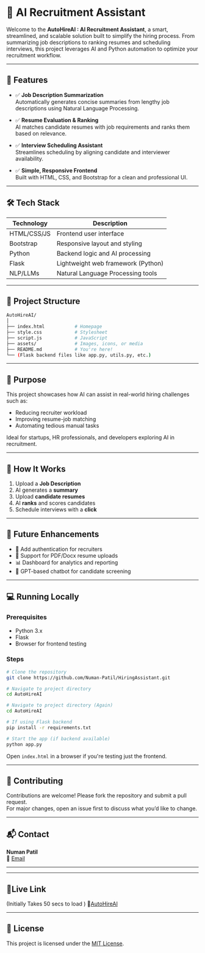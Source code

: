 # 🤖 AI Recruitment Assistant

Welcome to the **AutoHireAI : AI Recruitment Assistant**, a smart, streamlined, and scalable solution built to simplify the hiring process. From summarizing job descriptions to ranking resumes and scheduling interviews, this project leverages AI and Python automation to optimize your recruitment workflow.

---

## 🚀 Features

- ✅ **Job Description Summarization**  
  Automatically generates concise summaries from lengthy job descriptions using Natural Language Processing.

- ✅ **Resume Evaluation & Ranking**  
  AI matches candidate resumes with job requirements and ranks them based on relevance.

- ✅ **Interview Scheduling Assistant**  
  Streamlines scheduling by aligning candidate and interviewer availability.

- ✅ **Simple, Responsive Frontend**  
  Built with HTML, CSS, and Bootstrap for a clean and professional UI.

---

## 🛠️ Tech Stack

| Technology      | Description                          |
|-----------------|--------------------------------------|
| HTML/CSS/JS     | Frontend user interface              |
| Bootstrap       | Responsive layout and styling        |
| Python          | Backend logic and AI processing      |
| Flask           | Lightweight web framework (Python)   |
| NLP/LLMs        | Natural Language Processing tools    |

---

## 📁 Project Structure

```bash
AutoHireAI/
│
├── index.html           # Homepage
├── style.css            # Stylesheet
├── script.js            # JavaScript 
├── assets/              # Images, icons, or media
├── README.md            # You're here!
└── (Flask backend files like app.py, utils.py, etc.)
```

---

## 🎯 Purpose

This project showcases how AI can assist in real-world hiring challenges such as:

- Reducing recruiter workload
- Improving resume-job matching
- Automating tedious manual tasks

Ideal for startups, HR professionals, and developers exploring AI in recruitment.

---

## 🧠 How It Works

1. Upload a **Job Description**
2. AI generates a **summary**
3. Upload **candidate resumes**
4. AI **ranks** and scores candidates
5. Schedule interviews with a **click**

---

## 🚧 Future Enhancements

- 🔐 Add authentication for recruiters  
- 🧾 Support for PDF/Docx resume uploads  
- 📊 Dashboard for analytics and reporting  
- 🤖 GPT-based chatbot for candidate screening  

---

## 💻 Running Locally

### Prerequisites

- Python 3.x
- Flask 
- Browser for frontend testing

### Steps

```bash
# Clone the repository
git clone https://github.com/Numan-Patil/HiringAssistant.git

# Navigate to project directory
cd AutoHireAI

# Navigate to project directory (Again)
cd AutoHireAI

# If using Flask backend
pip install -r requirements.txt

# Start the app (if backend available)
python app.py
```

Open `index.html` in a browser if you're testing just the frontend.

---

## 🤝 Contributing

Contributions are welcome! Please fork the repository and submit a pull request.  
For major changes, open an issue first to discuss what you’d like to change.

---

## 📬 Contact

**Numan Patil**    
📧 [Email](mailto:numan.n.patil@gmail.com)

---

---

## 🔗Live Link
(Initially Takes 50 secs to load )
🔗[AutoHireAI](https://hiringassistant.onrender.com/)

---

## 📄 License

This project is licensed under the [MIT License](LICENSE).
